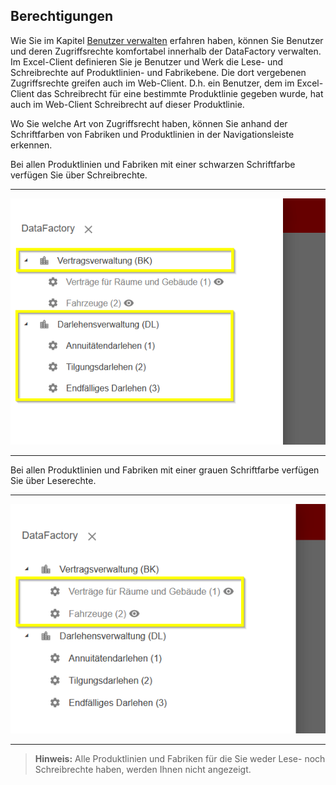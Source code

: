 ## Berechtigungen

Wie Sie im Kapitel [Benutzer verwalten](der-excel-client/werk/benutzer-verwalten.md) erfahren haben, können Sie Benutzer und deren Zugriffsrechte komfortabel innerhalb der DataFactory verwalten. Im Excel-Client definieren Sie je Benutzer und Werk die Lese- und Schreibrechte auf  Produktlinien- und Fabrikebene. Die dort vergebenen Zugriffsrechte greifen auch im Web-Client. D.h. ein Benutzer, dem im Excel-Client das Schreibrecht für eine bestimmte Produktlinie gegeben wurde, hat auch im Web-Client Schreibrecht auf dieser Produktlinie.

Wo Sie welche Art von Zugriffsrecht haben, können Sie anhand der Schriftfarben von Fabriken und Produktlinien in der Navigationsleiste erkennen.

Bei allen Produktlinien und Fabriken mit einer schwarzen Schriftfarbe verfügen Sie über Schreibrechte.

---
![](/Pictures/Web-Client/Berechtigungen/berechtigungen_1.png)

---

Bei allen Produktlinien und Fabriken mit einer grauen Schriftfarbe verfügen Sie über Leserechte.

---
![](/Pictures/Web-Client/Berechtigungen/berechtigungen_2.png)

---

>**Hinweis:** Alle Produktlinien und Fabriken für die Sie weder Lese- noch Schreibrechte haben, werden Ihnen nicht angezeigt.